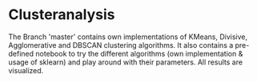 # Clusteranalysis

The Branch 'master' contains own implementations of KMeans, Divisive, Agglomerative and DBSCAN clustering algorithms.
It also contains a pre-defined notebook to try the different algorithms (own implementation & usage of sklearn) and play around with their parameters.
All results are visualized.
